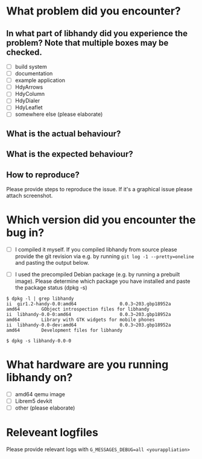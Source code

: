 # What problem did you encounter?

## In what part of libhandy did you experience the problem? Note that multiple boxes may be checked.

 - [ ] build system
 - [ ] documentation
 - [ ] example application
 - [ ] HdyArrows
 - [ ] HdyColumn
 - [ ] HdyDialer
 - [ ] HdyLeaflet
 - [ ] somewhere else (please elaborate)

## What is the actual behaviour?

## What is the expected behaviour?

## How to reproduce?

  Please provide steps to reproduce the issue. If it's a graphical issue please
  attach screenshot.

# Which version did you encounter the bug in?

 - [ ] I compiled it myself. If you compiled libhandy from source please provide the
   git revision via e.g. by running ``git log -1 --pretty=oneline`` and pasting
   the output below.

 - [ ] I used the precompiled Debian package (e.g. by running a prebuilt
   image). Please determine which package you have installed and paste the package status (dpkg -s)

```
$ dpkg -l | grep libhandy
ii  gir1.2-handy-0.0:amd64                0.0.3~203.gbp18952a                     amd64        GObject introspection files for libhandy
ii  libhandy-0.0-0:amd64                  0.0.3~203.gbp18952a                     amd64        Library with GTK widgets for mobile phones
ii  libhandy-0.0-dev:amd64                0.0.3~203.gbp18952a                     amd64        Development files for libhandy

$ dpkg -s libhandy-0.0-0
```

# What hardware are you running libhandy on?

 - [ ] amd64 qemu image
 - [ ] Librem5 devkit
 - [ ] other (please elaborate)

# Releveant logfiles

  Please provide relevant logs with ``G_MESSAGES_DEBUG=all <yourappliation>``

